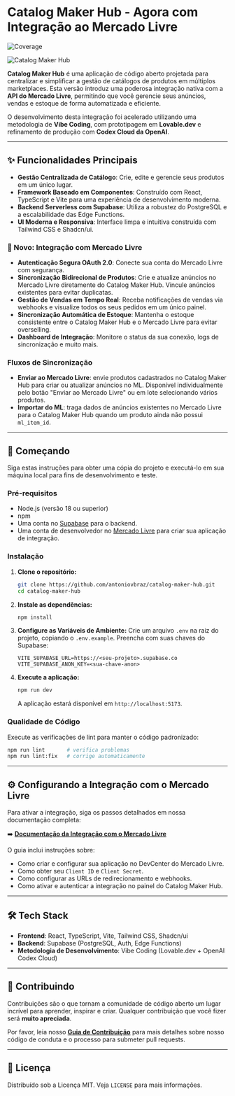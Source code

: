 # Catalog Maker Hub - Agora com Integração ao Mercado Livre

![Coverage](https://img.shields.io/badge/coverage-100%25-brightgreen)

![Catalog Maker Hub](https://raw.githubusercontent.com/antoniovbraz/catalog-maker-hub/main/public/logo.png)

**Catalog Maker Hub** é uma aplicação de código aberto projetada para centralizar e simplificar a gestão de catálogos de produtos em múltiplos marketplaces. Esta versão introduz uma poderosa integração nativa com a **API do Mercado Livre**, permitindo que você gerencie seus anúncios, vendas e estoque de forma automatizada e eficiente.

O desenvolvimento desta integração foi acelerado utilizando uma metodologia de **Vibe Coding**, com prototipagem em **Lovable.dev** e refinamento de produção com **Codex Cloud da OpenAI**.

---

## ✨ Funcionalidades Principais

*   **Gestão Centralizada de Catálogo**: Crie, edite e gerencie seus produtos em um único lugar.
*   **Framework Baseado em Componentes**: Construído com React, TypeScript e Vite para uma experiência de desenvolvimento moderna.
*   **Backend Serverless com Supabase**: Utiliza a robustez do PostgreSQL e a escalabilidade das Edge Functions.
*   **UI Moderna e Responsiva**: Interface limpa e intuitiva construída com Tailwind CSS e Shadcn/ui.

### 🚀 Novo: Integração com Mercado Livre

*   **Autenticação Segura OAuth 2.0**: Conecte sua conta do Mercado Livre com segurança.
*   **Sincronização Bidirecional de Produtos**: Crie e atualize anúncios no Mercado Livre diretamente do Catalog Maker Hub. Vincule anúncios existentes para evitar duplicatas.
*   **Gestão de Vendas em Tempo Real**: Receba notificações de vendas via webhooks e visualize todos os seus pedidos em um único painel.
*   **Sincronização Automática de Estoque**: Mantenha o estoque consistente entre o Catalog Maker Hub e o Mercado Livre para evitar overselling.
*   **Dashboard de Integração**: Monitore o status da sua conexão, logs de sincronização e muito mais.

### Fluxos de Sincronização

*   **Enviar ao Mercado Livre**: envie produtos cadastrados no Catalog Maker Hub para criar ou atualizar anúncios no ML. Disponível individualmente pelo botão "Enviar ao Mercado Livre" ou em lote selecionando vários produtos.
*   **Importar do ML**: traga dados de anúncios existentes no Mercado Livre para o Catalog Maker Hub quando um produto ainda não possui `ml_item_id`.

---

## 🚀 Começando

Siga estas instruções para obter uma cópia do projeto e executá-lo em sua máquina local para fins de desenvolvimento e teste.

### Pré-requisitos

*   Node.js (versão 18 ou superior)
*   npm
*   Uma conta no [Supabase](https://supabase.com/) para o backend.
*   Uma conta de desenvolvedor no [Mercado Livre](https://developers.mercadolivre.com.br/) para criar sua aplicação de integração.

### Instalação

1.  **Clone o repositório:**
    ```bash
    git clone https://github.com/antoniovbraz/catalog-maker-hub.git
    cd catalog-maker-hub
    ```

2.  **Instale as dependências:**
    ```bash
    npm install
    ```

3.  **Configure as Variáveis de Ambiente:**
    Crie um arquivo `.env` na raiz do projeto, copiando o `.env.example`. Preencha com suas chaves do Supabase:
    ```
    VITE_SUPABASE_URL=https://<seu-projeto>.supabase.co
    VITE_SUPABASE_ANON_KEY=<sua-chave-anon>
    ```

4.  **Execute a aplicação:**
    ```bash
    npm run dev
    ```
    A aplicação estará disponível em `http://localhost:5173`.

### Qualidade de Código

Execute as verificações de lint para manter o código padronizado:

```bash
npm run lint       # verifica problemas
npm run lint:fix   # corrige automaticamente
```

---

## ⚙️ Configurando a Integração com o Mercado Livre

Para ativar a integração, siga os passos detalhados em nossa documentação completa:

➡️ **[Documentação da Integração com o Mercado Livre](./docs/integration/overview.md)**

O guia inclui instruções sobre:

*   Como criar e configurar sua aplicação no DevCenter do Mercado Livre.
*   Como obter seu `Client ID` e `Client Secret`.
*   Como configurar as URLs de redirecionamento e webhooks.
*   Como ativar e autenticar a integração no painel do Catalog Maker Hub.

---

## 🛠️ Tech Stack

*   **Frontend**: React, TypeScript, Vite, Tailwind CSS, Shadcn/ui
*   **Backend**: Supabase (PostgreSQL, Auth, Edge Functions)
*   **Metodologia de Desenvolvimento**: Vibe Coding (Lovable.dev + OpenAI Codex Cloud)

---

## 🤝 Contribuindo

Contribuições são o que tornam a comunidade de código aberto um lugar incrível para aprender, inspirar e criar. Qualquer contribuição que você fizer será **muito apreciada**.

Por favor, leia nosso **[Guia de Contribuição](./CONTRIBUTING.md)** para mais detalhes sobre nosso código de conduta e o processo para submeter pull requests.

---

## 📄 Licença

Distribuído sob a Licença MIT. Veja `LICENSE` para mais informações.
